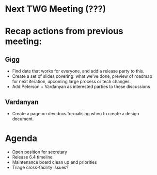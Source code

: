 # Next TWG Meeting (???)

# Recap actions from previous meeting:

## Gigg
- Find date that works for everyone, and add a release party to this.
- Create a set of slides covering: what we've done, preview of roadmap for next iteration, upcoming large process or tech changes.
- Add Peterson + Vardanyan as interested parties to these discussions

## Vardanyan
- Create a page on dev docs formalising when to create a design document.


# Agenda
- Open position for secretary
- Release 6.4 timeline
- Maintenance board clean up and priorities
- Triage cross-facility issues?
